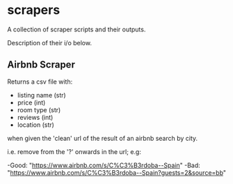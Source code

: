 scrapers
========

A collection of scraper scripts and their outputs.

Description of their i/o below. 

## Airbnb Scraper

Returns a csv file with:

- listing name (str)
- price (int)
- room type (str)
- reviews (int)
- location (str)

when given the 'clean' url of the result of an airbnb search by city.

i.e. remove from the '?' onwards in the url; e.g: 

-Good: "https://www.airbnb.com/s/C%C3%B3rdoba--Spain" 
-Bad: "https://www.airbnb.com/s/C%C3%B3rdoba--Spain?guests=2&source=bb"